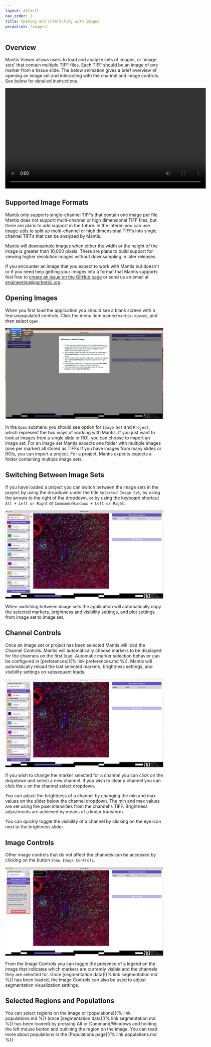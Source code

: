 ```yaml
---
layout: default
nav_order: 2
title: Opening and Interacting with Images
permalink: /images/
---
```


## Overview

Mantis Viewer allows users to load and analyze sets of images, or 'image sets' that contain multiple TIFF files. Each TIFF should be an image of one marker from a tissue slide. The below animation gives a brief overview of opening an image set and interacting with the channel and image controls. See below for detailed instructions.

<video width="640" autoplay="autoplay" loop="loop">
  <source src="{{site.baseurl}}/videos/open_image_640.mp4" type="video/mp4">
  <source src="{{site.baseurl}}/videos/open_image_640.mp4" type="video/webm">
</video>

## Supported Image Formats

Mantis only supports single-channel TIFFs that contain one image per file. Mantis does not support multi-channel or high dimensional TIFF files, but there are plans to add support in the future. In the interim you can use [image-utils](https://github.com/ParkerICI/image-utils) to split up multi-channel or high dimensional TIFFs into single channel TIFFs that can be analyzed by Mantis.

Mantis will downsample images when either the width or the height of the image is greater than 10,000 pixels. There are plans to build support for viewing higher resolution images without downsampling in later releases.

If you encounter an image that you expect to work with Mantis but doesn't or if you need help getting your images into a format that Mantis supports feel free to [create an issue on the GitHub page](https://github.com/ParkerICI/mantis-viewer/issues) or send us an email at <engineering@parkerici.org>.

## Opening Images

When you first load the application you should see a blank screen with a few unpopulated controls. Click the menu item named `mantis-viewer`, and then select `Open`.

![Application Load](images/application_load.png)

In the `Open` submenu you should see option for `Image Set` and `Project`, which represent the two ways of working with Mantis. If you just want to look at images from a single slide or ROI, you can choose to import an image set. For an image set Mantis expects one folder with multiple images (one per marker) all stored as TIFFs If you have images from many slides or ROIs, you can import a project. For a project, Mantis expects expects a folder containing multiple image sets.

## Switching Between Image Sets

If you have loaded a project you can switch between the image sets in the project by using the dropdown under the title `Selected Image Set`, by using the arrows to the right of the dropdown, or by using the keyboard shortcut `Alt + Left or Right` or `Command/Windows + Left or Right`.

![Switching Image Sets](images/switching_image_sets.png)

When switching between image sets the application will automatically copy the selected markers, brightness and visibility settings, and plot settings from image set to image set.

## Channel Controls

Once an image set or project has been selected Mantis will load the Channel Controls. Mantis will automatically choose markers to be displayed for the channels on the first load. Automatic marker selection behavior can be configured in [preferences]({% link preferences.md %}). Mantis will automatically reload the last selected markers, brightness settings, and visibility settings on subsequent loads.

![Channel Controls](images/channel_controls.png)

If you wish to change the marker selected for a channel you can click on the dropdown and select a new channel. If you wish to clear a channel you can click the `x` on the channel select dropdown.

You can adjust the brightness of a channel by changing the min and max values on the slider below the channel dropdown. The min and max values are set using the pixel intensities from the channel's TIFF. Brightness adjustments are achieved by means of a linear transform.

You can quickly toggle the visibility of a channel by clicking on the eye icon next to the brightness slider.

## Image Controls

Other image controls that do not affect the channels can be accessed by clicking on the button `Show Image Controls`.

![Image Controls](images/image_controls.png)

From the Image Controls you can toggle the presence of a legend on the image that indicates which markers are currently visible and the channels they are selected for. Once [segmentation data]({% link segmentation.md %}) has been loaded, the Image Controls can also be used to adjust segmentation visualization settings.

## Selected Regions and Populations

You can select regions on the image or [populations]({% link populations.md %}) (once [segmentation data]({% link segmentation.md %}) has been loaded) by pressing Alt or Command/Windows and holding the left mouse button and outlining the region on the image. You can read more about populations in the [Populations page]({% link populations.md %})
